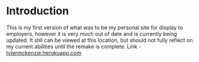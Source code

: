 # Introduction
This is my first version of what was to be my personal site for display to employers, however it is very much out of date and is currently being updated. It still can be viewed at this location, but should not fully reflect on my current abilities until the remake is complete. Link - [tylermckenzie.herokuapp.com](http://tylermckenzie.herokuapp.com)
